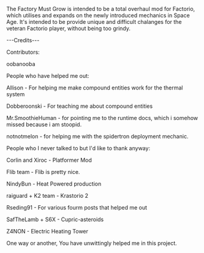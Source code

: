 The Factory Must Grow is intended to be a total overhaul mod for Factorio, which utilises and expands on the newly introduced mechanics in Space Age. It's intended to be provide unique and difficult chalanges for the veteran Factorio player, without being too grindy.


---Credits---

Contributors:

oobanooba

People who have helped me out:

Allison - For helping me make compound entities work for the thermal system

Dobberoonski - For teaching me about compound entities

Mr.SmoothieHuman - for pointing me to the runtime docs, which i somehow missed because i am stoopid.

notnotmelon - for helping me with the spidertron deployment mechanic.


People who I never talked to but I'd like to thank anyway:

Corlin and Xiroc - Platformer Mod

Flib team - Flib is pretty nice.

NindyBun - Heat Powered production

raiguard + K2 team - Krastorio 2

Rseding91 - For various fourm posts that helped me out

SafTheLamb + S6X - Cupric-asteroids

Z4NON - Electric Heating Tower

One way or another, You have unwittingly helped me in this project.